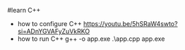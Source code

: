 #learn C++

+ how to configure C++
https://youtu.be/5hSRaW4swto?si=ADnYGVAFyZuVkRKO
+ how to run C++
g++ -o app.exe .\app.cpp 
app.exe
